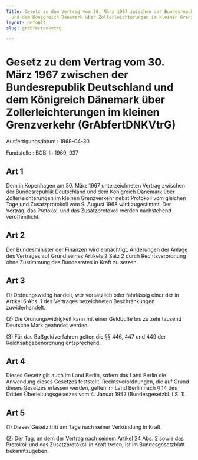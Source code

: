 ```yaml
---
Title: Gesetz zu dem Vertrag vom 30. März 1967 zwischen der Bundesrepublik Deutschland
  und dem Königreich Dänemark über Zollerleichterungen im kleinen Grenzverkehr
layout: default
slug: grabfertdnkvtrg

---
```


# Gesetz zu dem Vertrag vom 30. März 1967 zwischen der Bundesrepublik Deutschland und dem Königreich Dänemark über Zollerleichterungen im kleinen Grenzverkehr (GrAbfertDNKVtrG)

Ausfertigungsdatum
:   1969-04-30

Fundstelle
:   BGBl II: 1969, 937



## Art 1

Dem in Kopenhagen am 30. März 1967 unterzeichneten Vertrag zwischen
der Bundesrepublik Deutschland und dem Königreich Dänemark über
Zollerleichterungen im kleinen Grenzverkehr nebst Protokoll vom
gleichen Tage und Zusatzprotokoll vom 9. August 1968 wird zugestimmt.
Der Vertrag, das Protokoll und das Zusatzprotokoll werden nachstehend
veröffentlicht.


## Art 2

Der Bundesminister der Finanzen wird ermächtigt, Änderungen der Anlage
des Vertrages auf Grund seines Artikels 2 Satz 2 durch
Rechtsverordnung ohne Zustimmung des Bundesrates in Kraft zu setzen.


## Art 3

(1) Ordnungswidrig handelt, wer vorsätzlich oder fahrlässig einer der
in Artikel 6 Abs. 1 des Vertrages bezeichneten Beschränkungen
zuwiderhandelt.

(2) Die Ordnungswidrigkeit kann mit einer Geldbuße bis zu zehntausend
Deutsche Mark geahndet werden.

(3) Für das Bußgeldverfahren gelten die
§§ 446, 447 und 449 der Reichsabgabenordnung
entsprechend.


## Art 4

Dieses Gesetz gilt auch im Land Berlin, sofern das Land Berlin die
Anwendung dieses Gesetzes feststellt. Rechtsverordnungen, die auf
Grund dieses Gesetzes erlassen werden, gelten im Land Berlin nach § 14
des Dritten Überleitungsgesetzes vom 4. Januar 1952 (Bundesgesetzbl. I
S. 1).


## Art 5

(1) Dieses Gesetz tritt am Tage nach seiner Verkündung in Kraft.

(2) Der Tag, an dem der Vertrag nach seinem Artikel 24 Abs. 2 sowie
das Protokoll und das Zusatzprotokoll in Kraft treten, ist im
Bundesgesetzblatt bekanntzugeben.

